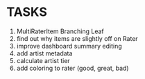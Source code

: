
# TASKS
1. MultiRaterItem Branching Leaf  
2. find out why items are slightly off on Rater 
3. improve dashboard summary editing
4. add artist metadata
5. calculate artist tier
6. add coloring to rater (good, great, bad)